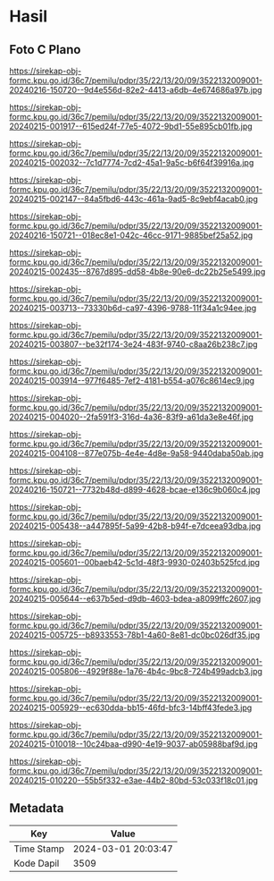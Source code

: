 # Hasil

## Foto C Plano

https://sirekap-obj-formc.kpu.go.id/36c7/pemilu/pdpr/35/22/13/20/09/3522132009001-20240216-150720--9d4e556d-82e2-4413-a6db-4e674686a97b.jpg

https://sirekap-obj-formc.kpu.go.id/36c7/pemilu/pdpr/35/22/13/20/09/3522132009001-20240215-001917--615ed24f-77e5-4072-9bd1-55e895cb01fb.jpg

https://sirekap-obj-formc.kpu.go.id/36c7/pemilu/pdpr/35/22/13/20/09/3522132009001-20240215-002032--7c1d7774-7cd2-45a1-9a5c-b6f64f39916a.jpg

https://sirekap-obj-formc.kpu.go.id/36c7/pemilu/pdpr/35/22/13/20/09/3522132009001-20240215-002147--84a5fbd6-443c-461a-9ad5-8c9ebf4acab0.jpg

https://sirekap-obj-formc.kpu.go.id/36c7/pemilu/pdpr/35/22/13/20/09/3522132009001-20240216-150721--018ec8e1-042c-46cc-9171-9885bef25a52.jpg

https://sirekap-obj-formc.kpu.go.id/36c7/pemilu/pdpr/35/22/13/20/09/3522132009001-20240215-002435--8767d895-dd58-4b8e-90e6-dc22b25e5499.jpg

https://sirekap-obj-formc.kpu.go.id/36c7/pemilu/pdpr/35/22/13/20/09/3522132009001-20240215-003713--73330b6d-ca97-4396-9788-11f34a1c94ee.jpg

https://sirekap-obj-formc.kpu.go.id/36c7/pemilu/pdpr/35/22/13/20/09/3522132009001-20240215-003807--be32f174-3e24-483f-9740-c8aa26b238c7.jpg

https://sirekap-obj-formc.kpu.go.id/36c7/pemilu/pdpr/35/22/13/20/09/3522132009001-20240215-003914--977f6485-7ef2-4181-b554-a076c8614ec9.jpg

https://sirekap-obj-formc.kpu.go.id/36c7/pemilu/pdpr/35/22/13/20/09/3522132009001-20240215-004020--2fa591f3-316d-4a36-83f9-a61da3e8e46f.jpg

https://sirekap-obj-formc.kpu.go.id/36c7/pemilu/pdpr/35/22/13/20/09/3522132009001-20240215-004108--877e075b-4e4e-4d8e-9a58-9440daba50ab.jpg

https://sirekap-obj-formc.kpu.go.id/36c7/pemilu/pdpr/35/22/13/20/09/3522132009001-20240216-150721--7732b48d-d899-4628-bcae-e136c9b060c4.jpg

https://sirekap-obj-formc.kpu.go.id/36c7/pemilu/pdpr/35/22/13/20/09/3522132009001-20240215-005438--a447895f-5a99-42b8-b94f-e7dceea93dba.jpg

https://sirekap-obj-formc.kpu.go.id/36c7/pemilu/pdpr/35/22/13/20/09/3522132009001-20240215-005601--00baeb42-5c1d-48f3-9930-02403b525fcd.jpg

https://sirekap-obj-formc.kpu.go.id/36c7/pemilu/pdpr/35/22/13/20/09/3522132009001-20240215-005644--e637b5ed-d9db-4603-bdea-a8099ffc2607.jpg

https://sirekap-obj-formc.kpu.go.id/36c7/pemilu/pdpr/35/22/13/20/09/3522132009001-20240215-005725--b8933553-78b1-4a60-8e81-dc0bc026df35.jpg

https://sirekap-obj-formc.kpu.go.id/36c7/pemilu/pdpr/35/22/13/20/09/3522132009001-20240215-005806--4929f88e-1a76-4b4c-9bc8-724b499adcb3.jpg

https://sirekap-obj-formc.kpu.go.id/36c7/pemilu/pdpr/35/22/13/20/09/3522132009001-20240215-005929--ec630dda-bb15-46fd-bfc3-14bff43fede3.jpg

https://sirekap-obj-formc.kpu.go.id/36c7/pemilu/pdpr/35/22/13/20/09/3522132009001-20240215-010018--10c24baa-d990-4e19-9037-ab05988baf9d.jpg

https://sirekap-obj-formc.kpu.go.id/36c7/pemilu/pdpr/35/22/13/20/09/3522132009001-20240215-010220--55b5f332-e3ae-44b2-80bd-53c033f18c01.jpg


## Metadata

| Key        | Value               |
| ---------- | ------------------- |
| Time Stamp | 2024-03-01 20:03:47 |
| Kode Dapil | 3509                |



